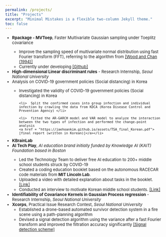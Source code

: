 ```yaml
---
permalink: /projects/
title: "Projects"
excerpt: "Minimal Mistakes is a flexible two-column Jekyll theme."
toc: false
---
```


<font size = "2.8">
<ul>
<li><b>Rpackage - MVToep</b>, Faster Multivariate Gaussian sampling under Toeplitz covariance </li>
   <ul>
      <li>Improve the sampling speed of multivariate normal distribution using fast Fourier transform (FFT), referring to the algorithm from <a href = "https://www.jstor.org/stable/1390903#metadata_info_tab_contents">[Wood and Chan (1994)]</a> </li>
      <li>Currently under developing <a href = "https://github.com/JaeHoanKim/MVToep">[Github]</a></li>
   </ul>


<li><b>High-dimensional Linear discriminant rules</b> - Research Internship, <em>Seoul National University </em> </li>

<li> Analysis on COVID-19 government policies (Social distancing) in Korea </li>
   <ul>
    <li>  Investigated the validity of COVID-19 government policies (Social distancing) in Korea </li>
    
    <li>  Split the confirmed cases into group infection and individual infection by crawling the data from KDCA (Korea Disease Control and Prevention Agency) </li>
    
    <li>  fitted the AR-GARCH model and VAR model to analyze the interaction between the two types of infection and performed the change-point analysis 
    <a href = "https://jaehoankim.github.io/assets/TSA_final_Korean.pdf">[final report (written in Korean)]</a></li>
    
   </ul>
<li>  <b>KBrainLab</b> </li>

<li>  <b>AI Tech Play</b>, <em> AI education brand initially funded by Knowledge AI (KAIT) Foundation based in Boston</em> </li>
   <ul>
   <li> Led the Technology Team to deliver free AI education to 200+ middle school students struck by COVID-19 </li>
   <li> Created a coding education booklet based on the autonomous RACECAR code materials from <b>MIT Lincoln Lab</b>. </li>
   <li> Uploaded a video with detailed explanation about tasks in the booklet. <a href = "https://www.youtube.com/watch?v=utCzjtSN9Pk&t=700s">[Link]</a>
   </li>
   <li> Conducted an interview to motivate Korean middle school students. <a href = "https://www.youtube.com/watch?v=_GEfOj7DTHY">[Link]</a></li>
   </ul>

<li> <b>Identifiability of Covariance Kernels in Gaussian Process regression</b> - Research Internship, <em>Seoul National University</em> </li>

<li> <b>Xcorps</b>, Practical Issue Research Contest, <em>Seoul National University</em>
   <ul>
   <li> Established a drone-based automated survivor detection system in a fire scene using a path-planning algorithm </li>
   <li> Devised a signal detection algorithm using the variance after a fast Fourier transform and improved the filtration
accuracy significantly <a href = "https://jaehoankim.github.io/assets/images/xcorps_img.PNG">[Signal detection scheme]</a></li>
   </ul>
</li>

</ul>
</font>
